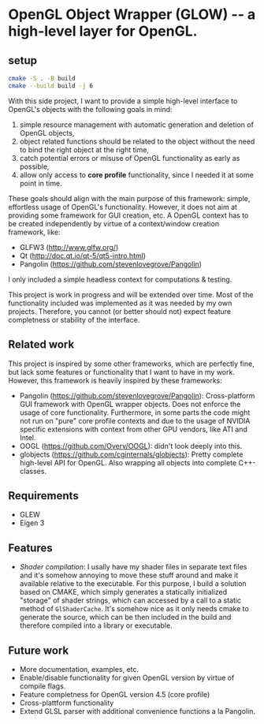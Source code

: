 # OpenGL Object Wrapper (GLOW) -- a high-level layer for OpenGL.

## setup

```bash
cmake -S . -B build
cmake --build build -j 6
```

With this side project, I want to provide a simple high-level interface to OpenGL's objects with the following goals in mind:

1. simple resource management with automatic generation and deletion of OpenGL objects,
2. object related functions should be related to the object without the need to bind the right object at the right time,
3. catch potential errors or misuse of OpenGL functionality as early as possible,
4. allow only access to **core profile** functionality, since I needed it at some point in time.

These goals should align with the main purpose of this framework: simple, effortless usage of OpenGL's functionality. 
However, it does not aim at providing some framework for GUI creation, etc. 
A OpenGL context has to be created independently by virtue of a context/window creation framework, like:
- GLFW3 (http://www.glfw.org/)
- Qt (http://doc.qt.io/qt-5/qt5-intro.html)
- Pangolin (https://github.com/stevenlovegrove/Pangolin)

I only included a simple headless context for computations & testing.

This project is work in progress and will be extended over time. 
Most of the functionality included was implemented as it was needed by my own projects. 
Therefore, you cannot (or better should not) expect feature completness or stability of the interface.

## Related work

This project is inspired by some other frameworks, which are perfectly fine, but lack some features or functionality that I want to have in my work. 
However, this framework is heavily inspired by these frameworks:

 - Pangolin (https://github.com/stevenlovegrove/Pangolin): Cross-platform GUI framework with OpenGL wrapper objects. 
   Does not enforce the usage of core functionality. Furthermore, in some parts the code might not run on "pure" core profile contexts and 
   due to the usage of NVIDIA specific extensions with context from other GPU vendors, like ATI and Intel. 
 - OOGL (https://github.com/Overv/OOGL): didn't look deeply into this.
 - globjects (https://github.com/cginternals/globjects): Pretty complete high-level API for OpenGL. Also wrapping all objects into complete C++-classes.

## Requirements
 - GLEW
 - Eigen 3

## Features
 - *Shader compilation*: I usally have my shader files in separate text files and it's somehow annoying to move these stuff around and make it available relative to the executable. For this purpose, I build a solution based on CMAKE, which simply generates a statically initialized "storage" of shader strings, which can accessed by a call to a static method of `GlShaderCache`. It's somehow nice as it only needs cmake to generate the source, which can be then included in the build and therefore compiled into a library or executable.

 
## Future work
 - More documentation, examples, etc.
 - Enable/disable functionality for given OpenGL version by virtue of compile flags.
 - Feature completness for OpenGL version 4.5 (core profile)
 - Cross-plattform functionality
 - Extend GLSL parser with additional convenience functions a la Pangolin.

